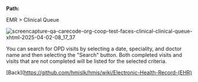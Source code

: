 **Path:** 

EMR > Clinical Queue

![screencapture-qa-carecode-org-coop-test-faces-clinical-clinical-queue-xhtml-2025-04-02-08_17_37](https://github.com/user-attachments/assets/486e728e-b403-45d2-9ad3-090896760f96)

You can search for OPD visits by selecting a date, speciality, and doctor name and then selecting the "Search" button. Both completed visits and visits that are not completed will be listed for the selected criteria.  



[Back](https://github.com/hmislk/hmis/wiki/Electronic-Health-Record-(EHR)